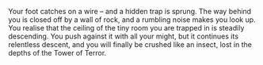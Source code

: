 Your foot catches on a wire – and a hidden
trap is sprung. The way behind you is closed
off by a wall of rock, and a rumbling noise
makes you look up. You realise that the ceiling
of the tiny room you are trapped in is steadily
descending. You push against it with all your
might, but it continues its relentless descent,
and you will finally be crushed like an insect,
lost in the depths of the Tower of Terror.
